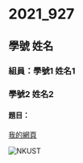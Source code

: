 # 2021_927

## 學號 姓名

### 組員：學號1 姓名1
###      學號2 姓名2

#### 題目：

[我的網頁](https://www.nkust.edu.tw/)

![NKUST](https://www.nkust.edu.tw/var/file/0/1000/img/513/182513897.png "高科大")
